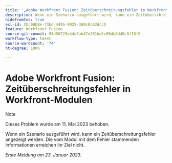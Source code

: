 ```yaml
---
title: '„Adobe Workfront Fusion: Zeitüberschreitungsfehler in Workfront-Modulen“'
description: Wenn ein Szenario ausgeführt wird, kann ein Zeitüberschreitungsfehler angezeigt werden. Die vom Modul mit dem Fehler stammenden Informationen erreichen ihr Ziel nicht.
hidefromtoc: true
exl-id: 2bc0db8e-73bd-449b-9025-369c8c62dcc5
feature: Workfront Fusion
source-git-commit: 98d56729e44e7ab47e201bdfc00db8d40c5f15f6
workflow-type: tm+mt
source-wordcount: '74'
ht-degree: 100%

---
```


# Adobe Workfront Fusion: Zeitüberschreitungsfehler in Workfront-Modulen

>[!NOTE]
>
>Dieses Problem wurde am 11. Mai 2023 behoben.

Wenn ein Szenario ausgeführt wird, kann ein Zeitüberschreitungsfehler angezeigt werden. Die vom Modul mit dem Fehler stammenden Informationen erreichen ihr Ziel nicht.

_Erste Meldung am 23. Januar 2023._
